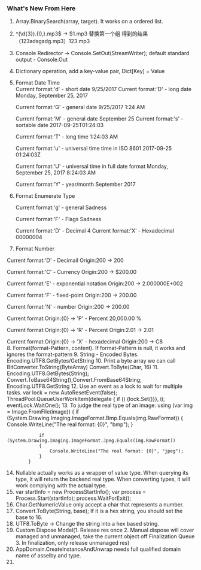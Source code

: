### What's New From Here ###

1. Array.BinarySearch(array, target). It works on a ordered list.
2. ^(\d{3}).{0,}\.mp3$ -> $1.mp3 替换第一个组 得到的结果（123adsgadg.mp3）123.mp3
3. Console Redirector -> Console.SetOut(StreamWriter); default standard output - Console.Out
4. Dictionary operation, add a key-value pair, Dict[Key] = Value
5. Format Date Time  
   Current format:'d' - short date
   9/25/2017
   Current format:'D' - long date
   Monday, September 25, 2017

   Current format:'G' - general date
   9/25/2017 1:24 AM

   Current format:'M' - general date
   September 25
   Current format:'s' - sortable date
   2017-09-25T01:24:03

   Current format:'T' - long time
   1:24:03 AM

   Current format:'u' - universal time time in ISO 8601
   2017-09-25 01:24:03Z

   Current format:'U' - universal time in full date format
   Monday, September 25, 2017 8:24:03 AM

   Current format:'Y' - year/month
   September 2017  
6. Format Enumerate Type 
   
   Current format:'g' - general 
   Sadness
   
   Current format:'F' - Flags
   Sadness

   Current format:'D' - Decimal
   4
   Current format:'X' - Hexadecimal
   00000004  
7. Format Number
   
Current format:'D' - Decimail
Origin:200 -> 200

Current format:'C' - Currency
Origin:200 -> $200.00

Current format:'E' - exponential notation
Origin:200 -> 2.000000E+002

Current format:'F' - fixed-point
Origin:200 -> 200.00

Current format:'N' - number
Origin:200 -> 200.00

Current format:Origin:{0} -> 'P' - Percent
20,000.00 %

Current format:Origin:{0} -> 'R' - Percent
Origin:2.01 -> 2.01

Current format:Origin:{0} -> 'X' - hexadecimal
Origin:200 -> C8  
8. Format(format-Pattern, content). If format-Pattern is null, it works and ignores the format-pattern
9. String - Encoded Bytes. Encoding.UTF8.GetBytes/GetString
10. Print a byte array we can call BitConverter.ToString(ByteArray)
    Convert.ToByte(Char, 16)
11. Encoding.UTF8.GetBytes(String); Convert.ToBase64String();Convert.FromBase64String; Encoding.UTF8.GetString
12. Use an event as a lock to wait for multiple tasks. var lock = new AutoResetEvent(false); ThreadPool.QueueUserWorkItem(delegate { if () {lock.Set()}}, i); eventLock.WaitOne();
13. To judge the real type of an image:
    using (var img = Image.FromFile(image))
			{
				if (System.Drawing.Imaging.ImageFormat.Bmp.Equals(img.RawFormat))
				{
					Console.WriteLine("The real format: {0}", "bmp");
				}

				if (System.Drawing.Imaging.ImageFormat.Jpeg.Equals(img.RawFormat))
				{
					Console.WriteLine("The real format: {0}", "jpeg");
				}
			}
14. Nullable actually works as a wrapper of value type. When querying its type, it will return the backend real type. When converting types, it will work complying with the actual type.
15. var startInfo = new ProcessStartInfo(); var process = Process.Start(startInfo); process.WaitForExit();
16. Char.GetNumericValue only accept a char that represents a number.
17. Convert.ToByte(String, base); If it is a hex string, you should set the base to 16.
18. UTF8.ToByte -> Change the string into a hex based string.
19. Custom Dispose Model(1. Release res once 2. Manual dispose will cover managed and unmanaged, take the current object off Finalization Queue 3. In finalization, only release unmanaged res)
20. AppDomain.CreateInstanceAndUnwrap needs full qualified domain name of asselby and type.
21. 